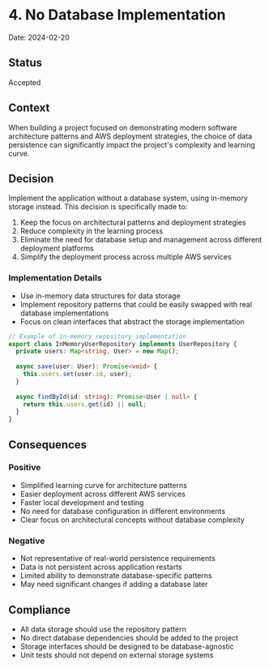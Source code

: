 # 4. No Database Implementation

Date: 2024-02-20

## Status

Accepted

## Context

When building a project focused on demonstrating modern software architecture patterns and AWS deployment strategies, the choice of data persistence can significantly impact the project's complexity and learning curve.

## Decision

Implement the application without a database system, using in-memory storage instead. This decision is specifically made to:

1. Keep the focus on architectural patterns and deployment strategies
2. Reduce complexity in the learning process
3. Eliminate the need for database setup and management across different deployment platforms
4. Simplify the deployment process across multiple AWS services

### Implementation Details

- Use in-memory data structures for data storage
- Implement repository patterns that could be easily swapped with real database implementations
- Focus on clean interfaces that abstract the storage implementation

```typescript
// Example of in-memory repository implementation
export class InMemoryUserRepository implements UserRepository {
  private users: Map<string, User> = new Map();
  
  async save(user: User): Promise<void> {
    this.users.set(user.id, user);
  }
  
  async findById(id: string): Promise<User | null> {
    return this.users.get(id) || null;
  }
}
```

## Consequences

### Positive
- Simplified learning curve for architecture patterns
- Easier deployment across different AWS services
- Faster local development and testing
- No need for database configuration in different environments
- Clear focus on architectural concepts without database complexity

### Negative
- Not representative of real-world persistence requirements
- Data is not persistent across application restarts
- Limited ability to demonstrate database-specific patterns
- May need significant changes if adding a database later

## Compliance

- All data storage should use the repository pattern
- No direct database dependencies should be added to the project
- Storage interfaces should be designed to be database-agnostic
- Unit tests should not depend on external storage systems

